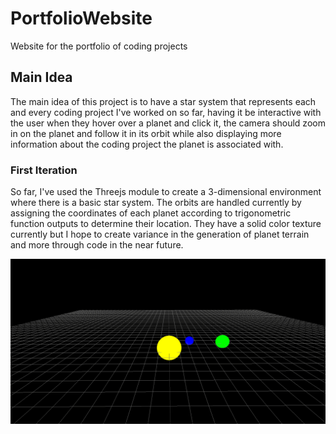 # PortfolioWebsite
Website for the portfolio of coding projects

## Main Idea
The main idea of this project is to have a star system that represents each and every coding project I've worked on so far, having it be interactive with the user
when they hover over a planet and click it, the camera should zoom in on the planet and follow it in its orbit while also displaying more information about the 
coding project the planet is associated with.

### First Iteration
So far, I've used the Threejs module to create a 3-dimensional environment where there is a basic star system. The orbits are handled currently by assigning the coordinates
of each planet according to trigonometric function outputs to determine their location. They have a solid color texture currently but I hope to create variance in the
generation of planet terrain and more through code in the near future.

![](https://github.com/Arcane34/PortfolioWebsite/blob/main/Preview.gif)
